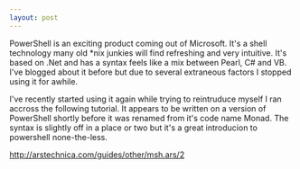 ```yaml
---
layout: post
---
```

PowerShell is an exciting product coming out of Microsoft.  It's a shell technology many old *nix junkies will find refreshing and very intuitive.  It's based on .Net and has a syntax feels like a mix between Pearl, C# and VB.  I've blogged about it before but due to several extraneous factors I stopped using it for awhile.

I've recently started using it again while trying to reintruduce myself I ran accross the following tutorial.  It appears to be written on a version of PowerShell shortly before it was renamed from it's code name Monad.  The syntax is slightly off in a place or two but it's a great introducion to powershell none-the-less.

<http://arstechnica.com/guides/other/msh.ars/2>



